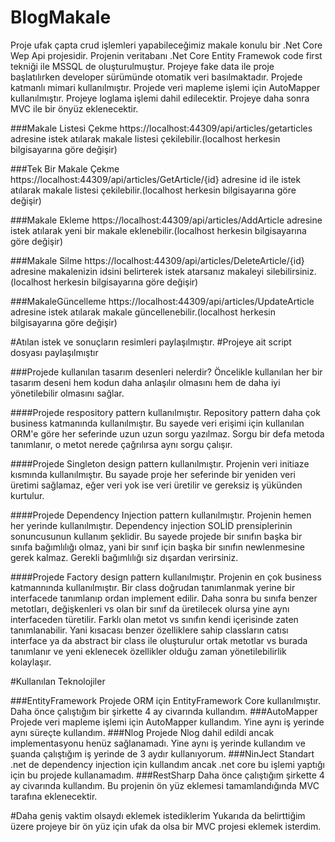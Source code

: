 # BlogMakale
Proje ufak çapta crud işlemleri yapabileceğimiz makale konulu bir .Net Core Wep Api projesidir.
Projenin veritabanı .Net Core Entity Framewok code first tekniği ile MSSQL de oluşturulmuştur.
Projeye fake data ile proje başlatılırken developer sürümünde otomatik veri basılmaktadır.
Projede katmanlı mimari kullanılmıştır.
Projede veri mapleme işlemi için AutoMapper kullanılmıştır.
Projeye loglama işlemi dahil edilecektir.
Projeye daha sonra MVC ile bir önyüz eklenecektir.


###Makale Listesi Çekme
https://localhost:44309/api/articles/getarticles adresine istek atılarak makale listesi çekilebilir.(localhost herkesin bilgisayarına göre değişir)

###Tek Bir Makale Çekme
https://localhost:44309/api/articles/GetArticle/{id} adresine id ile istek atılarak makale listesi çekilebilir.(localhost herkesin bilgisayarına göre değişir)

###Makale Ekleme
https://localhost:44309/api/articles/AddArticle adresine istek atılarak yeni bir makale eklenebilir.(localhost herkesin bilgisayarına göre değişir)

###Makale Silme
https://localhost:44309/api/articles/DeleteArticle/{id} adresine makalenizin idsini belirterek istek atarsanız makaleyi silebilirsiniz.(localhost herkesin bilgisayarına göre değişir)

###MakaleGüncelleme
https://localhost:44309/api/articles/UpdateArticle adresine istek atılarak makale güncellenebilir.(localhost herkesin bilgisayarına göre değişir)

#Atılan istek ve sonuçların resimleri paylaşılmıştır.
#Projeye ait script dosyası paylaşılmıştır

###Projede kullanılan tasarım desenleri nelerdir?
Öncelikle kullanılan her bir tasarım deseni hem kodun daha anlaşılır olmasını hem de daha iyi yönetilebilir olmasını sağlar.

####Projede respository pattern kullanılmıştır.
Repository pattern daha çok business katmanında kullanılmıştır. Bu sayede veri erişimi için kullanılan ORM'e göre her seferinde uzun uzun sorgu yazılmaz. Sorgu bir defa 
metoda tanımlanır, o metot nerede çağrılırsa aynı sorgu çalışır. 

####Projede Singleton design pattern kullanılmıştır.
Projenin veri initiaze kısmında kullanılmıştır. Bu sayade proje her seferinde bir yeniden veri üretimi sağlamaz, eğer veri yok ise veri üretilir ve gereksiz iş yükünden kurtulur.

####Projede Dependency Injection pattern kullanılmıştır.
Projenin hemen her yerinde kullanılmıştır. Dependency injection SOLİD prensiplerinin sonuncusunun kullanım şeklidir. Bu sayede projede bir sınıfın başka bir sınıfa bağımlılığı olmaz,
yani bir sınıf için başka bir sınıfın newlenmesine gerek kalmaz. Gerekli bağımlılığı siz dışardan verirsiniz.

####Projede Factory design pattern kullanılmıştır.
Projenin en çok business katmannında kullanılmıştır. Bir class doğrudan tanımlanmak yerine bir interfacede tanımlanıp ordan implement edilir. Daha sonra bu sınıfa benzer metotları,
değişkenleri vs olan bir sınıf da üretilecek olursa yine aynı interfaceden türetilir. Farklı olan metot vs sınıfın kendi içerisinde zaten tanımlanabilir. Yani kısacası benzer özelliklere 
sahip classların catısı interface ya da abstract bir class ile oluşturulur ortak metotlar vs burada tanımlanır ve yeni eklenecek özellikler olduğu zaman yönetilebilirlik kolaylaşır.

#Kullanılan Teknolojiler

###EntityFramework 
Projede ORM için EntityFramework Core kullanılmıştır. Daha önce çalıştığım bir şirkette 4 ay civarında kullandım.
###AutoMapper
Projede veri mapleme işlemi için AutoMapper kullandım. Yine aynı iş yerinde aynı süreçte kullandım.
###Nlog
Projede Nlog dahil edildi ancak implementasyonu henüz sağlanamadı. Yine aynı iş yerinde kullandım ve şuanda çalıştığım iş yerinde de 3 aydır kullanıyorum.
###NinJect 
Standart .net de dependency injection için kullandım ancak .net core bu işlemi yaptığı için bu projede kullanamadım.
###RestSharp 
Daha önce çalıştığım şirkette 4 ay civarında kullandım. Bu projenin ön yüz eklemesi tamamlandığında MVC tarafına eklenecektir.

#Daha geniş vaktim olsaydı eklemek istediklerim
Yukarıda da belirttiğim üzere projeye bir ön yüz için ufak da olsa bir MVC projesi eklemek isterdim.
